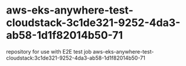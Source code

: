 # aws-eks-anywhere-test-cloudstack-3c1de321-9252-4da3-ab58-1d1f82014b50-71
repository for use with E2E test job aws-eks-anywhere-test-cloudstack:3c1de321-9252-4da3-ab58-1d1f82014b50-71
